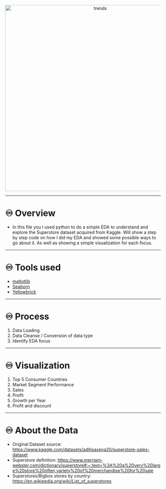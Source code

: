 
<p align="center"><img src= "https://www.roberthilllaw.com/wp-content/uploads/sites/1101645/2013/08/big-box-store.jpg" alt ="trends" style='width:600px;'></p>


---
# ♾️ Overview #

* In this file you I used python to do a simple EDA to understand and explore the Superstore dataset acquired from Kaggle. Will show a step by step code on how I did my EDA and showed some possible ways to go about it. As well as showing a simple visualization for each focus.
---

# ♾️ Tools used #

*  [matlotlib](https://matplotlib.org/)
*  [Seaborn](https://seaborn.pydata.org/)
*  [Yellowbrick](https://www.scikit-yb.org/en/latest/)

---

# ♾️ Process  #

1. Data Loading 
2. Data Cleanse / Conversion of data type
3. Identify EDA focus

---

# ♾️ Visualization  #

1. Top 5 Consumer Countries
2. Market Segment Performance
3. Sales
4. Profit
5. Growth per Year
6. Profit and discount


---

#  ♾️ About the Data #

* Original Dataset source: https://www.kaggle.com/datasets/aditisaxena20/superstore-sales-dataset
* Superstore definition: https://www.merriam-webster.com/dictionary/superstore#:~:text=%3A%20a%20very%20large%20store%20often,variety%20of%20merchandise%20for%20sale
* Superstores/Bigbox stores by country: https://en.wikipedia.org/wiki/List_of_superstores




